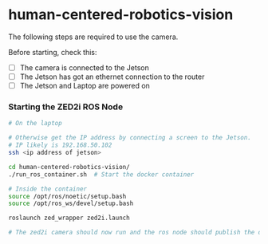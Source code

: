 # human-centered-robotics-vision

The following steps are required to use the camera.

Before starting, check this:
- [ ] The camera is connected to the Jetson
- [ ] The Jetson has got an ethernet connection to the router
- [ ] The Jetson and Laptop are powered on

### Starting the ZED2i ROS Node

```bash
# On the laptop

# Otherwise get the IP address by connecting a screen to the Jetson.
# IP likely is 192.168.50.102
ssh <ip address of jetson> 

cd human-centered-robotics-vision/
./run_ros_container.sh  # Start the docker container

# Inside the container
source /opt/ros/noetic/setup.bash
source /opt/ros_ws/devel/setup.bash

roslaunch zed_wrapper zed2i.launch

# The zed2i camera should now run and the ros node should publish the data via ros topics
```
